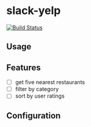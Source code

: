 # slack-yelp

[![Build Status](https://travis-ci.org/jguertl/slack-yelp.svg?branch=master)](https://travis-ci.org/jguertl/slack-yelp)

## Usage

## Features

- [ ] get five nearest restaurants
- [ ] filter by category
- [ ] sort by user ratings

## Configuration
